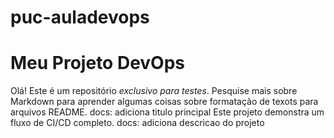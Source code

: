 # puc-auladevops
# Meu Projeto DevOps

Olá!
Este é um repositório *exclusivo para testes*.
Pesquise mais sobre Markdown para aprender algumas coisas sobre formatação 
de texots para arquivos README.
docs: adiciona titulo principal
Este projeto demonstra um fluxo de CI/CD completo.
docs: adiciona descricao do projeto
